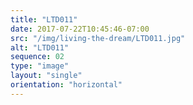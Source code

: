 ```yaml
---
title: "LTD011"
date: 2017-07-22T10:45:46-07:00
src: "/img/living-the-dream/LTD011.jpg"
alt: "LTD011"
sequence: 02
type: "image"
layout: "single"
orientation: "horizontal"
---
```

